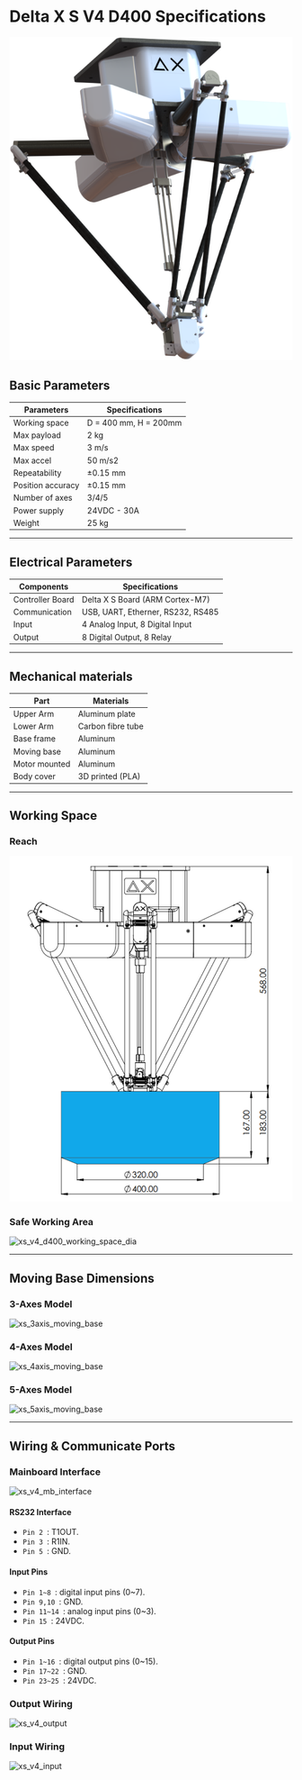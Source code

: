 # Delta X S V4 D400 Specifications

![deltaxs_d400](https://raw.githubusercontent.com/deltaxrobot/Delta-X-Docs/master/docs/images/xs_v4_d400_5axes_light.png)

## Basic Parameters

|Parameters                   | Specifications      |
|-----------------------------|---------------------|
|Working space                |D = 400 mm, H = 200mm|
|Max payload                  |2 kg                 |
|Max speed                    |3 m/s                |
|Max accel                    |50 m/s2              |
|Repeatability                |±0.15 mm             |
|Position accuracy            |±0.15 mm             |
|Number of axes               |3/4/5                |
|Power supply                 |24VDC - 30A          |
|Weight                       |25 kg                |

---

## Electrical Parameters

|Components                   | Specifications                  |
|-----------------------------|---------------------------------|
|Controller Board             |Delta X S Board (ARM Cortex-M7)   |
|Communication                |USB, UART, Etherner, RS232, RS485|
|Input                        |4 Analog Input, 8 Digital Input  |
|Output                       |8 Digital Output, 8 Relay        |

---

## Mechanical materials

|Part                         | Materials           |
|-----------------------------|---------------------|
|Upper Arm                    |Aluminum plate       |
|Lower Arm                    |Carbon fibre tube    |
|Base frame                   |Aluminum             |
|Moving base                  |Aluminum             |
|Motor mounted                |Aluminum             |
|Body cover                   |3D printed (PLA)     |

---

## Working Space

<!-- [![Foo](http://www.google.com.auhttps://raw.githubusercontent.com/deltaxrobot/Delta-X-Docs/master/docs/images/nav_logo7.png)](http://google.com.au/) -->

### Reach

![xs_d400_working_space_reach](https://raw.githubusercontent.com/deltaxrobot/Delta-X-Docs/master/docs/images/xs_v4_d400_workingspace.png)

### Safe Working Area

![xs_v4_d400_working_space_dia](https://raw.githubusercontent.com/deltaxrobot/Delta-X-Docs/master/docs/images/xs_v4_d400_workingspace_dia.png)

<!-- `#00a2e8` is working space
`#f0b37e` is safe working area -->

---

## Moving Base Dimensions

### 3-Axes Model

![xs_3axis_moving_base](https://raw.githubusercontent.com/deltaxrobot/Delta-X-Docs/master/docs/images/xs_3axis_moving_base.png)

### 4-Axes Model

![xs_4axis_moving_base](https://raw.githubusercontent.com/deltaxrobot/Delta-X-Docs/master/docs/images/xs_4axis_moving_base.png)

### 5-Axes Model

![xs_5axis_moving_base](https://raw.githubusercontent.com/deltaxrobot/Delta-X-Docs/master/docs/images/xs_v4_5axis_moving_base.png)

---

## Wiring & Communicate Ports

### Mainboard Interface

![xs_v4_mb_interface](https://raw.githubusercontent.com/deltaxrobot/Delta-X-Docs/master/docs/images/XS_V4_Interface.png)

#### RS232 Interface

* `Pin 2 `: T1OUT.
* `Pin 3 `: R1IN.
* `Pin 5 `: GND.


#### Input Pins

* `Pin 1~8 `: digital input pins (0~7).
* `Pin 9,10 `: GND.
* `Pin 11~14 `: analog input pins (0~3).
* `Pin 15 `: 24VDC.

#### Output Pins

* `Pin 1~16 `: digital output pins (0~15).
* `Pin 17~22 `: GND.
* `Pin 23~25 `: 24VDC.

### Output Wiring

![xs_v4_output](https://raw.githubusercontent.com/deltaxrobot/Delta-X-Docs/master/docs/images/XS_V4_Output.png)

### Input Wiring

![xs_v4_input](https://raw.githubusercontent.com/deltaxrobot/Delta-X-Docs/master/docs/images/XS_V4_Input.png)